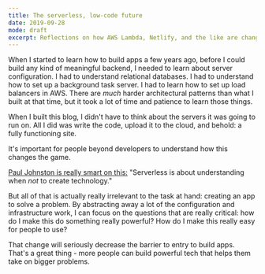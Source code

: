 ```yaml
---
title: The serverless, low-code future
date: 2019-09-28
mode: draft
excerpt: Reflections on how AWS Lambda, Netlify, and the like are changing the way we build apps.
---
```


When I started to learn how to build apps a few years ago, before I could build any kind of meaningful backend, I needed to learn about server configuration. I had to understand relational databases. I had to understand how to set up a background task server. I had to learn how to set up load balancers in AWS. There are _much_ harder architectural patterns than what I built at that time, but it took a lot of time and patience to learn those things.

When I built this blog, I didn't have to think about the servers it was going to run on. All I did was write the code, upload it to the cloud, and behold: a fully functioning site.

It's important for people beyond developers to understand how this changes the game.

[Paul Johnston is really smart on this:](https://twitter.com/PaulDJohnston/status/1073348296066912259) "Serverless is about understanding when *not* to create technology."

But all of that is actually really irrelevant to the task at hand: creating an app to solve a problem. By abstracting away a lot of the configuration and infrastructure work, I can focus on the questions that are really critical: how do I make this do something really powerful? How do I make this really easy for people to use?

That change will seriously decrease the barrier to entry to build apps. That's a great thing - more people can build powerful tech that helps them take on bigger problems.
